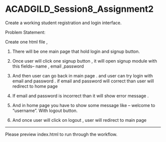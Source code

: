 # ACADGILD_Session8_Assignment2
Create a working student registration and login interface.

Problem Statement:

Create one html file ,

1) There will be one main page that hold login and signup button.

2) Once user will click one signup button , it will open signup module with this fields–
name , email ,password

3) And then user can go back in main page . and user can try login with email and
password . if email and password will correct than user will redirect to home page

4) If email and password is incorrect than it will show error message .

5) And in home page you have to show some message like – welcome to “username”.
With logout button.

6) And once user will click on logout , user will redirect to main page

----------------------------------------------------------------------------------------------------
Please preview index.html to run through the workflow.
